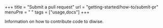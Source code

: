 +++
title = "Submit a pull request"
url = "getting-started/how-to/submit-pr"
menuPre = "<i class='fas fa-code-branch'></i> "
tags = ["usage,docs"]
+++

Information on how to contribute code to diwise.